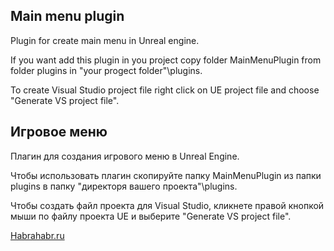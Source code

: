 ## Main menu plugin

Plugin for create main menu in Unreal engine.

If you want add this plugin in you project copy folder MainMenuPlugin from folder plugins in "your progect folder"\plugins.

To create Visual Studio project file right click on UE project file and choose "Generate VS project file".

## Игровое меню

Плагин для создания игрового меню в Unreal Engine.

Чтобы использовать плагин скопируйте папку MainMenuPlugin из папки plugins в папку "директоря вашего проекта"\plugins.

Чтобы создать файл проекта для Visual Studio, кликнете правой кнопкой мыши по файлу проекта UE и выберите "Generate VS project file".

[Habrahabr.ru](https://habr.com/post/354196/)

